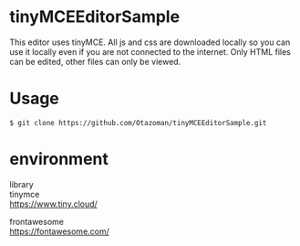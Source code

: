# tinyMCEEditorSample

This editor uses tinyMCE.
All js and css are downloaded locally so you can use it locally even if you are not connected to the internet.
Only HTML files can be edited, other files can only be viewed.

# Usage

```
$ git clone https://github.com/Otazoman/tinyMCEEditorSample.git
```

# environment

library  
tinymce  
https://www.tiny.cloud/

frontawesome  
https://fontawesome.com/
